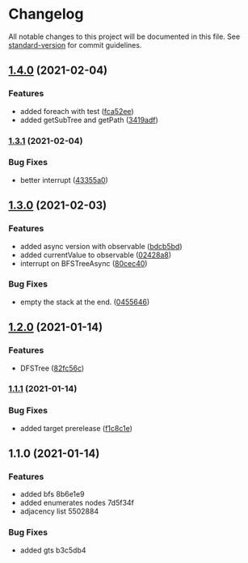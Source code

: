 # Changelog

All notable changes to this project will be documented in this file. See [standard-version](https://github.com/conventional-changelog/standard-version) for commit guidelines.

## [1.4.0](https://github.com/jlguenego/tree/compare/v1.3.1...v1.4.0) (2021-02-04)


### Features

* added foreach with test ([fca52ee](https://github.com/jlguenego/tree/commit/fca52ee3d4f3ffe58a916a793b4e22f66fad93b6))
* added getSubTree and getPath ([3419adf](https://github.com/jlguenego/tree/commit/3419adffce5a34aeebbd324283a118675cb16c26))

### [1.3.1](https://github.com/jlguenego/tree/compare/v1.3.0...v1.3.1) (2021-02-04)


### Bug Fixes

* better interrupt ([43355a0](https://github.com/jlguenego/tree/commit/43355a01c031373e2222308724cf52c93b226562))

## [1.3.0](https://github.com/jlguenego/tree/compare/v1.2.0...v1.3.0) (2021-02-03)


### Features

* added async version with observable ([bdcb5bd](https://github.com/jlguenego/tree/commit/bdcb5bd4528281a4d7b234483545b200a4b69831))
* added currentValue to observable ([02428a8](https://github.com/jlguenego/tree/commit/02428a8073ae5eebf517c744962b6883761d23b3))
* interrupt on BFSTreeAsync ([80cec40](https://github.com/jlguenego/tree/commit/80cec407f4f91c4ff34a5f3553298b074519f047))


### Bug Fixes

* empty the stack at the end. ([0455646](https://github.com/jlguenego/tree/commit/04556465ddd638c01844cf8077ae5f24973c8613))

## [1.2.0](https://github.com/jlguenego/tree/compare/v1.1.1...v1.2.0) (2021-01-14)


### Features

* DFSTree ([82fc56c](https://github.com/jlguenego/tree/commit/82fc56c4407570b02fb3fcc42e892c5abfce7f06))

### [1.1.1](https://github.com/jlguenego/tree/compare/v1.1.0...v1.1.1) (2021-01-14)


### Bug Fixes

* added target prerelease ([f1c8c1e](https://github.com/jlguenego/tree/commit/f1c8c1e8a31bb5e89e33ef577a0e4f88c779ffad))

## 1.1.0 (2021-01-14)


### Features

* added bfs 8b6e1e9
* added enumerates nodes 7d5f34f
* adjacency list 5502884


### Bug Fixes

* added gts b3c5db4
